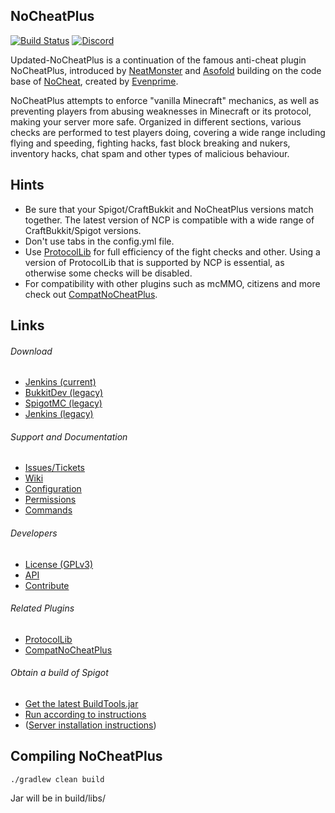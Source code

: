 
NoCheatPlus
---------
[![Build Status](https://ci.codemc.io/buildStatus/icon?job=Updated-NoCheatPlus%2FUpdated-NoCheatPlus)](https://ci.codemc.io/job/Updated-NoCheatPlus/job/Updated-NoCheatPlus/)
[![Discord](https://img.shields.io/discord/598285007496151098?label=discord&logo=discord)](https://discord.gg/NASKHYc)

Updated-NoCheatPlus is a continuation of the famous anti-cheat plugin NoCheatPlus, introduced by [NeatMonster](https://github.com/NeatMonster) and [Asofold](https://github.com/asofold) building on the code base of [NoCheat](https://github.com/md-5/NoCheat), created by [Evenprime](https://github.com/Evenprime).

NoCheatPlus attempts to enforce "vanilla Minecraft" mechanics, as well as preventing players from abusing weaknesses in Minecraft or its protocol, making your server more safe. Organized in different sections, various checks are performed to test players doing, covering a wide range including flying and speeding, fighting hacks, fast block breaking and nukers, inventory hacks, chat spam and other types of malicious behaviour.

Hints
---------
* Be sure that your Spigot/CraftBukkit and NoCheatPlus versions match together. The latest version of NCP is compatible with a wide range of CraftBukkit/Spigot versions.
* Don't use tabs in the config.yml file.
* Use [ProtocolLib](https://www.spigotmc.org/resources/protocollib.1997/) for full efficiency of the fight checks and other. Using a version of ProtocolLib that is supported by NCP is essential, as otherwise some checks will be disabled.
* For compatibility with other plugins such as mcMMO, citizens and more check out [CompatNoCheatPlus](https://github.com/Updated-NoCheatPlus/CompatNoCheatPlus).

Links
---------

###### Download
* [Jenkins (current)](https://ci.codemc.io/job/Updated-NoCheatPlus/job/Updated-NoCheatPlus/)
* [BukkitDev (legacy)](https://dev.bukkit.org/projects/nocheatplus/files/)
* [SpigotMC (legacy)](https://www.spigotmc.org/resources/nocheatplus2015-07-25.26/updates)
* [Jenkins (legacy)](https://ci.md-5.net/job/NoCheatPlus/)

###### Support and Documentation
* [Issues/Tickets](https://github.com/Updated-NoCheatPlus/NoCheatPlus/issues)
* [Wiki](https://github.com/Updated-NoCheatPlus/Docs)
* [Configuration](https://github.com/Updated-NoCheatPlus/Docs#configuration)
* [Permissions](https://github.com/Updated-NoCheatPlus/Docs/blob/master/Settings/Permissions.md)
* [Commands](https://github.com/Updated-NoCheatPlus/Docs/blob/master/Settings/Commands.md)

###### Developers
* [License (GPLv3)](https://github.com/Updated-NoCheatPlus/NoCheatPlus/blob/master/LICENSE.txt)
* [API](https://github.com/Updated-NoCheatPlus/Docs/blob/master/Development/API.md)
* [Contribute](https://github.com/Updated-NoCheatPlus/NoCheatPlus/blob/master/CONTRIBUTING.md)

###### Related Plugins
* [ProtocolLib](https://www.spigotmc.org/resources/protocollib.1997/)
* [CompatNoCheatPlus](https://dev.bukkit.org/projects/compatnocheatplus-cncp/)

###### Obtain a build of Spigot
* [Get the latest BuildTools.jar](https://hub.spigotmc.org/jenkins/job/BuildTools/)
* [Run according to instructions](https://www.spigotmc.org/wiki/buildtools/)
* ([Server installation instructions](https://www.spigotmc.org/wiki/spigot-installation/))

Compiling NoCheatPlus
---------
```./gradlew clean build```


Jar will be in build/libs/
